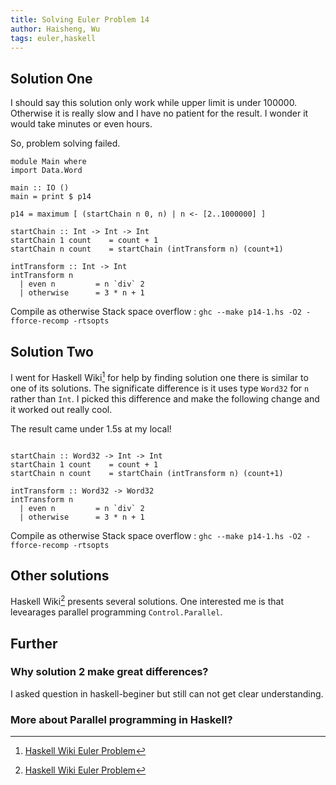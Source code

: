 ```yaml
---
title: Solving Euler Problem 14
author: Haisheng, Wu
tags: euler,haskell
---
```



## Solution One

I should say this solution only work while upper limit is under 100000.
Otherwise it is really slow and I have no patient for the result.
I wonder it would take minutes or even hours.

So, problem solving failed.

~~~~~{.haskell}
module Main where
import Data.Word
    
main :: IO ()
main = print $ p14

p14 = maximum [ (startChain n 0, n) | n <- [2..1000000] ]

startChain :: Int -> Int -> Int
startChain 1 count    = count + 1
startChain n count    = startChain (intTransform n) (count+1)
                    
intTransform :: Int -> Int
intTransform n
  | even n         = n `div` 2 
  | otherwise      = 3 * n + 1 

~~~~~

Compile as otherwise Stack space overflow : `ghc --make p14-1.hs -O2 -fforce-recomp -rtsopts`

## Solution Two

I went for Haskell Wiki[^HaskellWiki] for help by finding solution one there is similar to one of its solutions.
The significate difference is it uses type `Word32` for `n` rather than `Int`.
I picked this difference and make the following change and it worked out really cool.

The result came under 1.5s at my local!

~~~~~{.haskell}

startChain :: Word32 -> Int -> Int
startChain 1 count    = count + 1
startChain n count    = startChain (intTransform n) (count+1)
                    
intTransform :: Word32 -> Word32
intTransform n
  | even n         = n `div` 2 
  | otherwise      = 3 * n + 1 

~~~~~

Compile as otherwise Stack space overflow : `ghc --make p14-1.hs -O2 -fforce-recomp -rtsopts`

## Other solutions

Haskell Wiki[^HaskellWiki] presents several solutions. 
One interested me is that levearages parallel programming `Control.Parallel`.

## Further 

### **Why solution 2 make great differences?**
I asked question in haskell-beginer but still can not get clear understanding.

### More about Parallel programming in Haskell?

[^HaskellWiki]: [Haskell Wiki Euler Problem](http://www.haskell.org/haskellwiki/Euler_problems/11_to_20)
